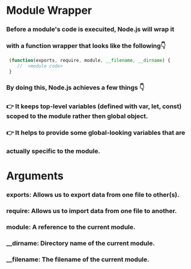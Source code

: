 # Module Wrapper

### Before a module's code is execuited, Node.js will wrap it

### with a function wrapper that looks like the following👇

```js
 (function(exports, require, module, __filename, __dirname) {
    //  <module code>
 }
```

### By doing this, Node.js achieves a few things 👇

### 👉 It keeps top-level variables (defined with var, let, const) scoped to the module rather then global object.

### 👉 It helps to provide some global-looking variables that are

### actually specific to the module.

# Arguments

### exports: Allows us to export data from one file to other(s).

### require: Allows us to import data from one file to another.

### module: A reference to the current module.

### \_\_dirname: Directory name of the current module.

### \_\_filename: The filename of the current module.